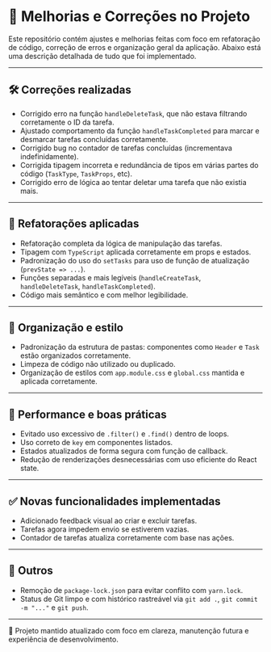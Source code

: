 # 🔧 Melhorias e Correções no Projeto

Este repositório contém ajustes e melhorias feitas com foco em refatoração de código, correção de erros e organização geral da aplicação. Abaixo está uma descrição detalhada de tudo que foi implementado.

---

## 🛠️ Correções realizadas

- Corrigido erro na função `handleDeleteTask`, que não estava filtrando corretamente o ID da tarefa.
- Ajustado comportamento da função `handleTaskCompleted` para marcar e desmarcar tarefas concluídas corretamente.
- Corrigido bug no contador de tarefas concluídas (incrementava indefinidamente).
- Corrigida tipagem incorreta e redundância de tipos em várias partes do código (`TaskType`, `TaskProps`, etc).
- Corrigido erro de lógica ao tentar deletar uma tarefa que não existia mais.

---

## 🧼 Refatorações aplicadas

- Refatoração completa da lógica de manipulação das tarefas.
- Tipagem com `TypeScript` aplicada corretamente em props e estados.
- Padronização do uso do `setTasks` para uso de função de atualização (`prevState => ...`).
- Funções separadas e mais legíveis (`handleCreateTask`, `handleDeleteTask`, `handleTaskCompleted`).
- Código mais semântico e com melhor legibilidade.

---

## 🎨 Organização e estilo

- Padronização da estrutura de pastas: componentes como `Header` e `Task` estão organizados corretamente.
- Limpeza de código não utilizado ou duplicado.
- Organização de estilos com `app.module.css` e `global.css` mantida e aplicada corretamente.

---

## 🚀 Performance e boas práticas

- Evitado uso excessivo de `.filter()` e `.find()` dentro de loops.
- Uso correto de `key` em componentes listados.
- Estados atualizados de forma segura com função de callback.
- Redução de renderizações desnecessárias com uso eficiente do React state.

---

## ✅ Novas funcionalidades implementadas

- Adicionado feedback visual ao criar e excluir tarefas.
- Tarefas agora impedem envio se estiverem vazias.
- Contador de tarefas atualiza corretamente com base nas ações.

---

## 📁 Outros

- Remoção de `package-lock.json` para evitar conflito com `yarn.lock`.
- Status de Git limpo e com histórico rastreável via `git add .`, `git commit -m "..."` e `git push`.

---

🧠 Projeto mantido atualizado com foco em clareza, manutenção futura e experiência de desenvolvimento.
